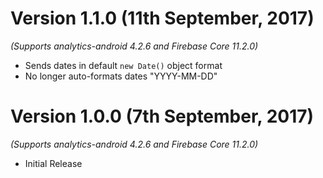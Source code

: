 Version 1.1.0 (11th September, 2017)
===================================
*(Supports analytics-android 4.2.6 and Firebase Core 11.2.0)*

  * Sends dates in default `new Date()` object format
  * No longer auto-formats dates "YYYY-MM-DD"

Version 1.0.0 (7th September, 2017)
===================================
*(Supports analytics-android 4.2.6 and Firebase Core 11.2.0)*

  * Initial Release 
